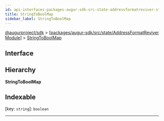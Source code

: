 ```yaml
---
id: api-interfaces-packages-augur-sdk-src-state-addressformatreviver-stringtoboolmap
title: StringToBoolMap
sidebar_label: StringToBoolMap
---
```


[@augurproject/sdk](api-readme.md) > [[packages/augur-sdk/src/state/AddressFormatReviver Module]](api-modules-packages-augur-sdk-src-state-addressformatreviver-module.md) > [StringToBoolMap](api-interfaces-packages-augur-sdk-src-state-addressformatreviver-stringtoboolmap.md)

## Interface

## Hierarchy

**StringToBoolMap**

## Indexable

\[key: `string`\]:&nbsp;`boolean`

---

